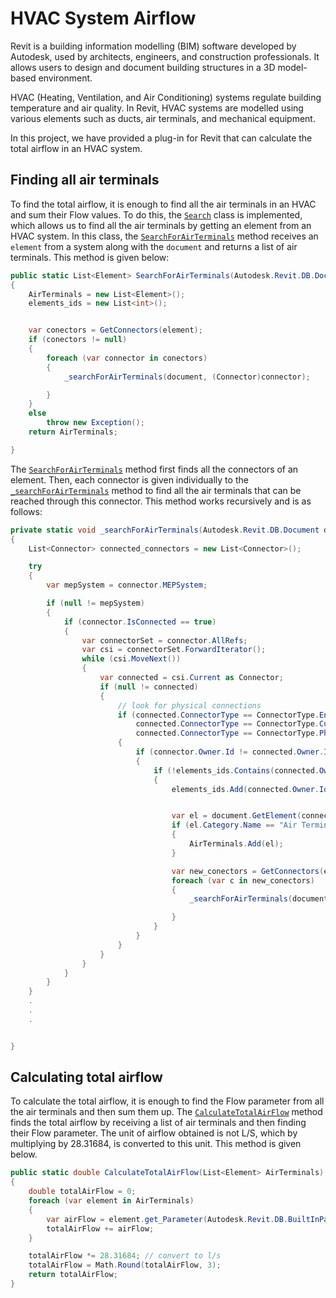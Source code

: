 <!-- Copyright 2023 Hamidreza Sadeghi. All rights reserved.

Licensed under the Apache License, Version 2.0 (the "License");
you may not use this file except in compliance with the License.
You may obtain a copy of the License at

   http://www.apache.org/licenses/LICENSE-2.0

Unless required by applicable law or agreed to in writing, software
distributed under the License is distributed on an "AS IS" BASIS,
WITHOUT WARRANTIES OR CONDITIONS OF ANY KIND, either express or implied.
See the License for the specific language governing permissions and
limitations under the License. -->

# HVAC System Airflow

Revit is a building information modelling (BIM) software developed by Autodesk, used by architects, engineers, and construction professionals. It allows users to design and document building structures in a 3D model-based environment. 

HVAC (Heating, Ventilation, and Air Conditioning) systems regulate building temperature and air quality. In Revit, HVAC systems are modelled using various elements such as ducts, air terminals, and mechanical equipment.

In this project, we have provided a plug-in for Revit that can calculate the total airflow in an HVAC system.

## Finding all air terminals
 To find the total airflow, it is enough to find all the air terminals in an HVAC and sum their Flow values.
To do this, the <code class='language-cs'>[Search](https://github.com/HRSadeghi/HVAC_System_Airflow/blob/master/HVAC_System_Airflow/Search/Search.cs)</code> class is implemented, which allows us to find all the air terminals by getting an element from an HVAC system. In this class, the [```SearchForAirTerminals```](https://github.com/HRSadeghi/HVAC_System_Airflow/blob/abe3462466eea3232c2caa7d4a5c2acea7d72a95/HVAC_System_Airflow/Search/Search.cs#LL44C37-L44C58) method receives an ```element``` from a system along with the ```document``` and returns a list of air terminals. This method is given below:

```cs
public static List<Element> SearchForAirTerminals(Autodesk.Revit.DB.Document document, Element element)
{
    AirTerminals = new List<Element>();
    elements_ids = new List<int>();


    var conectors = GetConnectors(element);
    if (conectors != null)
    {
        foreach (var connector in conectors)
        {
            _searchForAirTerminals(document, (Connector)connector);

        }
    }
    else
        throw new Exception();
    return AirTerminals;

}
```

The [```SearchForAirTerminals```](https://github.com/HRSadeghi/HVAC_System_Airflow/blob/abe3462466eea3232c2caa7d4a5c2acea7d72a95/HVAC_System_Airflow/Search/Search.cs#LL44C37-L44C58) method first finds all the connectors of an element. Then, each connector is given individually to the [```_searchForAirTerminals```](https://github.com/HRSadeghi/HVAC_System_Airflow/blob/abe3462466eea3232c2caa7d4a5c2acea7d72a95/HVAC_System_Airflow/Search/Search.cs#LL92C12-L92C12) method to find all the air terminals that can be reached through this connector. This method works recursively and is as follows:

```cs
private static void _searchForAirTerminals(Autodesk.Revit.DB.Document document, Connector connector)
{
    List<Connector> connected_connectors = new List<Connector>();

    try
    {
        var mepSystem = connector.MEPSystem;

        if (null != mepSystem)
        {
            if (connector.IsConnected == true)
            {
                var connectorSet = connector.AllRefs;
                var csi = connectorSet.ForwardIterator();
                while (csi.MoveNext())
                {
                    var connected = csi.Current as Connector;
                    if (null != connected)
                    {
                        // look for physical connections
                        if (connected.ConnectorType == ConnectorType.End ||
                            connected.ConnectorType == ConnectorType.Curve ||
                            connected.ConnectorType == ConnectorType.Physical)
                        {
                            if (connector.Owner.Id != connected.Owner.Id)
                            {
                                if (!elements_ids.Contains(connected.Owner.Id.IntegerValue))
                                {
                                    elements_ids.Add(connected.Owner.Id.IntegerValue);


                                    var el = document.GetElement(connected.Owner.Id);
                                    if (el.Category.Name == "Air Terminals")
                                    {
                                        AirTerminals.Add(el);
                                    }

                                    var new_conectors = GetConnectors(el);
                                    foreach (var c in new_conectors)
                                    {
                                        _searchForAirTerminals(document, (Connector)c);

                                    }
                                }
                            }
                        }
                    }
                }
            }
        }
    }
    .
    .
    .


}
```


## Calculating total airflow
To calculate the total airflow, it is enough to find the Flow parameter from all the air terminals and then sum them up. The  [```CalculateTotalAirFlow```](https://github.com/HRSadeghi/HVAC_System_Airflow/blob/abe3462466eea3232c2caa7d4a5c2acea7d72a95/HVAC_System_Airflow/Search/Search.cs#L73) method finds the total airflow by receiving a list of air terminals and then finding their Flow parameter. The unit of airflow obtained is not L/S, which by multiplying by 28.31684, is converted to this unit. This method is given below.




```cs
public static double CalculateTotalAirFlow(List<Element> AirTerminals)
{
    double totalAirFlow = 0;
    foreach (var element in AirTerminals)
    {
        var airFlow = element.get_Parameter(Autodesk.Revit.DB.BuiltInParameter.RBS_DUCT_FLOW_PARAM)?.AsDouble() ?? 0;
        totalAirFlow += airFlow;
    }

    totalAirFlow *= 28.31684; // convert to l/s
    totalAirFlow = Math.Round(totalAirFlow, 3);
    return totalAirFlow;
}
```